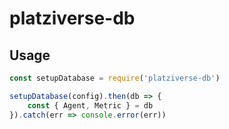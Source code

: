 # platziverse-db

## Usage

``` js
const setupDatabase = require('platziverse-db')

setupDatabase(config).then(db => {
    const { Agent, Metric } = db
}).catch(err => console.error(err))
```